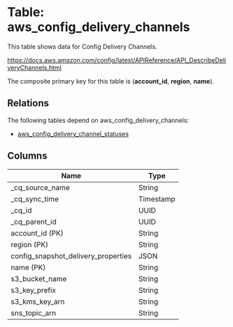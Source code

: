 # Table: aws_config_delivery_channels

This table shows data for Config Delivery Channels.

https://docs.aws.amazon.com/config/latest/APIReference/API_DescribeDeliveryChannels.html

The composite primary key for this table is (**account_id**, **region**, **name**).

## Relations

The following tables depend on aws_config_delivery_channels:
  - [aws_config_delivery_channel_statuses](aws_config_delivery_channel_statuses)

## Columns

| Name          | Type          |
| ------------- | ------------- |
|_cq_source_name|String|
|_cq_sync_time|Timestamp|
|_cq_id|UUID|
|_cq_parent_id|UUID|
|account_id (PK)|String|
|region (PK)|String|
|config_snapshot_delivery_properties|JSON|
|name (PK)|String|
|s3_bucket_name|String|
|s3_key_prefix|String|
|s3_kms_key_arn|String|
|sns_topic_arn|String|